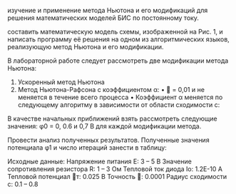 изучение и применение метода Ньютона и его модификаций для
решения математических моделей БИС по постоянному току.

составить математическую модель схемы, изображенной на Рис. 1, и написать программу
её решения на одном из алгоритмических языков, реализующую метод Ньютона и его
модификации.

В лабораторной работе следует рассмотреть две модификации метода Ньютона:
1. Ускоренный метод Ньютона
2. Метод Ньютона-Рафсона с коэффициентом α:
•  = 0,01 и не меняется в течение всего процесса
• Коэффициент α меняется по следующему алгоритму в зависимости от области сходимости c:

В качестве начальных приближений взять рассмотреть следующие значения: φ0 = 0, 0.6 и 0,7 В для
каждой модификации метода.

Провести анализ полученных результатов. Полученные значения потенциала φ1 и число итераций
занести в таблицу:

Исходные данные:
Напряжение питания E: 3 – 5 B
Значение сопротивления резистора R: 1 – 3 Ом
Тепловой ток диода Io: 1.2E-10 A
Тепловой потенциал т: 0.025 В
Точность : 0.0001
Радиус сходимости c: 0.1 – 0.8